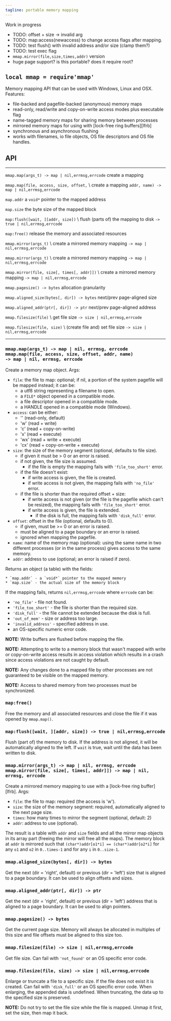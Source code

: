 ```yaml
---
tagline: portable memory mapping
---
```


<warn>Work in progress</warn>

* TODO: offset + size -> invalid arg
* TODO: map:access(newaccess) to change access flags after mapping.
* TODO: test flush() with invalid address and/or size (clamp them?)
* TODO: test exec flag
* `mmap.mirror(file,size,times,addr)` version
* huge page support? is this portable? does it require root?

## `local mmap = require'mmap'`

Memory mapping API that can be used with Windows, Linux and OSX.
Features:

  * file-backed and pagefile-backed (anonymous) memory maps
  * read-only, read/write and copy-on-write access modes plus executable flag
  * name-tagged memory maps for sharing memory between processes
  * mirrored memory maps for using with [lock-free ring buffers][lfrb]
  * synchronous and asynchronous flushing
  * works with filenames, io file objects, OS file descriptors and OS file handles.


## API

------------------------------------------------- --------------------------------------------
`mmap.map(args_t) -> map | nil,errmsg,errcode`    create a mapping

`mmap.map(file, access, size, offset,` \          create a mapping
`addr, name) -> map | nil,errmsg,errcode`

`map.addr`                                        a `void*` pointer to the mapped address

`map.size`                                        the byte size of the mapped block

`map:flush([wait, ][addr, size])` \               flush (parts of) the mapping to disk
`-> true | nil,errmsg,errcode`

`map:free()`                                      release the memory and associated resources

`mmap.mirror(args_t)` \                           create a mirrored memory mapping
`-> map | nil,errmsg,errcode`

`mmap.mirror(args_t)` \                           create a mirrored memory mapping
`-> map | nil,errmsg,errcode`

`mmap.mirror(file, size[, times[, addr]])` \      create a mirrored memory mapping
`-> map | nil,errmsg,errcode`

`mmap.pagesize() -> bytes`                        allocation granularity

`mmap.aligned_size(bytes[, dir]) -> bytes`        next/prev page-aligned size

`mmap.aligned_addr(ptr[, dir]) -> ptr`            next/prev page-aligned address

`mmap.filesize(file)` \                           get file size
`-> size | nil,errmsg,errcode`

`mmap.filesize(file, size)` \                     (create file and) set file size
`-> size | nil,errmsg,errcode`
------------------------------------------------- --------------------------------------------

### `mmap.map(args_t) -> map | nil, errmsg, errcode` <br> `mmap.map(file, access, size, offset, addr, name)` <br> `-> map | nil, errmsg, errcode`

Create a memory map object. Args:

* `file`: the file to map: optional; if nil, a portion of the system pagefile
will be mapped instead; it can be:
	* a utf8 string representing a filename to open.
	* a `FILE*` object opened in a compatible mode.
	* a file descriptor opened in a compatible mode.
	* a HANDLE opened in a compatible mode (Windows).
* `access`: can be either:
	* '' (read-only, default)
	* 'w' (read + write)
	* 'c' (read + copy-on-write)
	* 'x' (read + execute)
	* 'wx' (read + write + execute)
	* 'cx' (read + copy-on-write + execute)
* `size`: the size of the memory segment (optional, defaults to file size).
	* if given it must be > 0 or an error is raised.
	* if not given, the file size is assumed.
		* if the file is empty the mapping fails with `'file_too_short'` error.
	* if the file doesn't exist:
		* if write access is given, the file is created.
		* if write access is not given, the mapping fails with `'no_file'` error.
	* if the file is shorter than the required offset + size:
		* if write access is not given (or the file is the pagefile which
		can't be resized), the mapping fails with `'file_too_short'` error.
		* if write access is given, the file is extended.
			* if the disk is full, the mapping fails with `'disk_full'` error.
* `offset`: offset in the file (optional, defaults to 0).
	* if given, must be >= 0 or an error is raised.
	* must be aligned to a page boundary or an error is raised.
	* ignored when mapping the pagefile.
* `name`: name of the memory map (optional): using the same name in two
different processes (or in the same process) gives access to the same memory.
* `addr`: address to use (optional; an error is raised if zero).

Returns an object (a table) with the fields:

	* `map.addr` - a `void*` pointer to the mapped memory
	* `map.size` - the actual size of the memory block

If the mapping fails, returns `nil,errmsg,errcode` where `errcode` can be:

* `'no_file'` - file not found.
* `'file_too_short'` - the file is shorter than the required size.
* `'disk_full'` - the file cannot be extended because the disk is full.
* `'out_of_mem'` - size or address too large.
* `'invalid_address'` - specified address in use.
* an OS-specific numeric error code.

__NOTE:__ Write buffers are flushed before mapping the file.

__NOTE:__ Attempting to write to a memory block that wasn't mapped with
write or copy-on-write access results in access violation which results
in a crash since access violations are not caught by default.

__NOTE:__ Any changes done to a mapped file by other processes are not
guaranteed to be visible on the mapped memory.

__NOTE:__ Access to shared memory from two processes must be synchronized.


### `map:free()`

Free the memory and all associated resources and close the file
if it was opened by `mmap.map()`.


### `map:flush([wait, ][addr, size]) -> true | nil,errmsg,errcode`

Flush (part of) the memory to disk. If the address is not aligned,
it will be automatically aligned to the left. If `wait` is true,
wait until the data has been written to disk.


### `mmap.mirror(args_t) -> map | nil, errmsg, errcode` <br> `mmap.mirror(file, size[, times[, addr]]) -> map | nil, errmsg, errcode`

Create a mirrored memory mapping to use with a [lock-free ring buffer][lfrb].
Args:

* `file`: the file to map: required (the access is 'w').
* `size`: the size of the memory segment: required, automatically aligned
to the next page size.
* `times`: how many times to mirror the segment (optional, default: 2)
* `addr`: address to use (optional).

The result is a table with `addr` and `size` fields and all the mirror map
objects in its array part (freeing the mirror will free all the maps).
The memory block at `addr` is mirrored such that
`(char*)addr[o1*i] == (char*)addr[o2*i]` for any `o1` and `o2` in
`0..times-1` and for any `i` in `0..size-1`.


### `mmap.aligned_size(bytes[, dir]) -> bytes`

Get the next (dir = 'right', default) or previous (dir = 'left') size that is
aligned to a page boundary. It can be used to align offsets and sizes.


### `mmap.aligned_addr(ptr[, dir]) -> ptr`

Get the next (dir = 'right', default) or previous (dir = 'left') address that
is aligned to a page boundary. It can be used to align pointers.


### `mmap.pagesize() -> bytes`

Get the current page size. Memory will always be allocated in multiples
of this size and file offsets must be aligned to this size too.


### `mmap.filesize(file) -> size | nil,errmsg,errcode`

Get file size. Can fail with `'not_found'` or an OS specific error code.


### `mmap.filesize(file, size) -> size | nil,errmsg,errcode`

Enlarge or truncate a file to a specific size. If the file does not exist
it is created. Can fail with `'disk_full'` or an OS specific error code.
When enlarging, the appended data is undefined. When truncating, the data
up to the specified size is preserved.

__NOTE:__ Do not try to set the file size while the file is mapped.
Unmap it first, set the size, then map it back.
